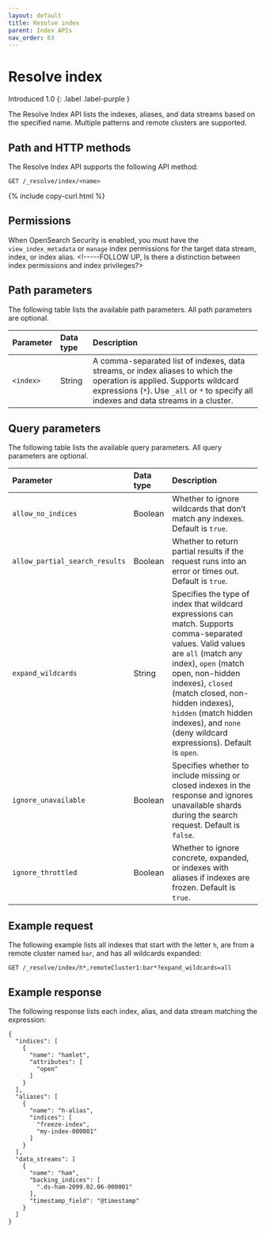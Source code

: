 ```yaml
---
layout: default
title: Resolve index
parent: Index APIs
nav_order: 63
---
```


# Resolve index

Introduced 1.0
{: .label .label-purple }

The Resolve Index API lists the indexes, aliases, and data streams based on the specified name. Multiple patterns and remote clusters are supported.

## Path and HTTP methods

The Resolve Index API supports the following API method:

```
GET /_resolve/index/<name>
```
{% include copy-curl.html %}

## Permissions

When OpenSearch Security is enabled, you must have the `view_index_metadata` or `manage` index permissions for the target data stream, index, or index alias. <!-----FOLLOW UP, Is there a distinction between index permissions and index privileges?>

## Path parameters

The following table lists the available path parameters. All path parameters are optional.

| Parameter | Data type | Description |
| :--- | :--- | :--- |
| `<index>` | String | A comma-separated list of indexes, data streams, or index aliases to which the operation is applied. Supports wildcard expressions (`*`). Use `_all` or `*` to specify all indexes and data streams in a cluster. |

## Query parameters

The following table lists the available query parameters. All query parameters are optional.

Parameter | Data type | Description
:--- | :--- | :---
`allow_no_indices` | Boolean | Whether to ignore wildcards that don’t match any indexes. Default is `true`.
`allow_partial_search_results` | Boolean | Whether to return partial results if the request runs into an error or times out. Default is `true`.
`expand_wildcards` | String | Specifies the type of index that wildcard expressions can match. Supports comma-separated values. Valid values are `all` (match any index), `open` (match open, non-hidden indexes), `closed` (match closed, non-hidden indexes), `hidden` (match hidden indexes), and `none` (deny wildcard expressions). Default is `open`.
`ignore_unavailable` |  Boolean | Specifies whether to include missing or closed indexes in the response and ignores unavailable shards during the search request. Default is `false`.
`ignore_throttled` | Boolean | Whether to ignore concrete, expanded, or indexes with aliases if indexes are frozen. Default is `true`.

## Example request

The following example lists all indexes that start with the letter `h`, are from a remote cluster named `bar`, and has all wildcards expanded:

```
GET /_resolve/index/h*,remoteCluster1:bar*?expand_wildcards=all
```

## Example response

The following response lists each index, alias, and data stream matching the expression:

```
{
  "indices": [
    {
      "name": "hamlet",
      "attributes": [
        "open"
      ]
    }
  ],
  "aliases": [                                 
    {
      "name": "h-alias",
      "indices": [
        "freeze-index",
        "my-index-000001"
      ]
    }
  ],
  "data_streams": [                            
    {
      "name": "ham",
      "backing_indices": [
        ".ds-ham-2099.02.06-000001"
      ],
      "timestamp_field": "@timestamp"
    }
  ]
}
```




